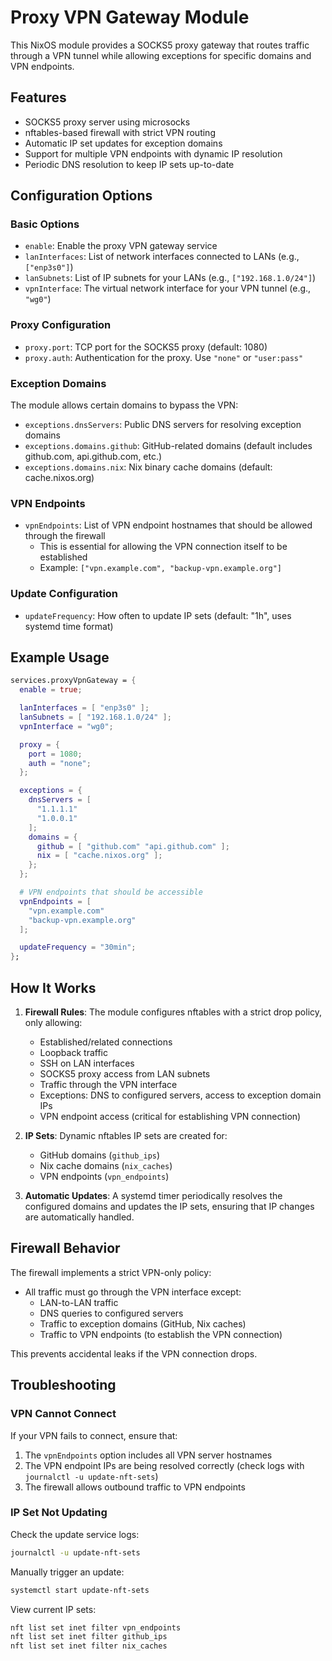 # Proxy VPN Gateway Module

This NixOS module provides a SOCKS5 proxy gateway that routes traffic through a VPN tunnel while allowing exceptions for specific domains and VPN endpoints.

## Features

- SOCKS5 proxy server using microsocks
- nftables-based firewall with strict VPN routing
- Automatic IP set updates for exception domains
- Support for multiple VPN endpoints with dynamic IP resolution
- Periodic DNS resolution to keep IP sets up-to-date

## Configuration Options

### Basic Options

- `enable`: Enable the proxy VPN gateway service
- `lanInterfaces`: List of network interfaces connected to LANs (e.g., `["enp3s0"]`)
- `lanSubnets`: List of IP subnets for your LANs (e.g., `["192.168.1.0/24"]`)
- `vpnInterface`: The virtual network interface for your VPN tunnel (e.g., `"wg0"`)

### Proxy Configuration

- `proxy.port`: TCP port for the SOCKS5 proxy (default: 1080)
- `proxy.auth`: Authentication for the proxy. Use `"none"` or `"user:pass"`

### Exception Domains

The module allows certain domains to bypass the VPN:

- `exceptions.dnsServers`: Public DNS servers for resolving exception domains
- `exceptions.domains.github`: GitHub-related domains (default includes github.com, api.github.com, etc.)
- `exceptions.domains.nix`: Nix binary cache domains (default: cache.nixos.org)

### VPN Endpoints

- `vpnEndpoints`: List of VPN endpoint hostnames that should be allowed through the firewall
  - This is essential for allowing the VPN connection itself to be established
  - Example: `["vpn.example.com", "backup-vpn.example.org"]`

### Update Configuration

- `updateFrequency`: How often to update IP sets (default: "1h", uses systemd time format)

## Example Usage

```nix
services.proxyVpnGateway = {
  enable = true;

  lanInterfaces = [ "enp3s0" ];
  lanSubnets = [ "192.168.1.0/24" ];
  vpnInterface = "wg0";

  proxy = {
    port = 1080;
    auth = "none";
  };

  exceptions = {
    dnsServers = [
      "1.1.1.1"
      "1.0.0.1"
    ];
    domains = {
      github = [ "github.com" "api.github.com" ];
      nix = [ "cache.nixos.org" ];
    };
  };

  # VPN endpoints that should be accessible
  vpnEndpoints = [
    "vpn.example.com"
    "backup-vpn.example.org"
  ];

  updateFrequency = "30min";
};
```

## How It Works

1. **Firewall Rules**: The module configures nftables with a strict drop policy, only allowing:
   - Established/related connections
   - Loopback traffic
   - SSH on LAN interfaces
   - SOCKS5 proxy access from LAN subnets
   - Traffic through the VPN interface
   - Exceptions: DNS to configured servers, access to exception domain IPs
   - VPN endpoint access (critical for establishing VPN connection)

2. **IP Sets**: Dynamic nftables IP sets are created for:
   - GitHub domains (`github_ips`)
   - Nix cache domains (`nix_caches`)
   - VPN endpoints (`vpn_endpoints`)

3. **Automatic Updates**: A systemd timer periodically resolves the configured domains and updates the IP sets, ensuring that IP changes are automatically handled.

## Firewall Behavior

The firewall implements a strict VPN-only policy:
- All traffic must go through the VPN interface except:
  - LAN-to-LAN traffic
  - DNS queries to configured servers
  - Traffic to exception domains (GitHub, Nix caches)
  - Traffic to VPN endpoints (to establish the VPN connection)

This prevents accidental leaks if the VPN connection drops.

## Troubleshooting

### VPN Cannot Connect

If your VPN fails to connect, ensure that:
1. The `vpnEndpoints` option includes all VPN server hostnames
2. The VPN endpoint IPs are being resolved correctly (check logs with `journalctl -u update-nft-sets`)
3. The firewall allows outbound traffic to VPN endpoints

### IP Set Not Updating

Check the update service logs:
```bash
journalctl -u update-nft-sets
```

Manually trigger an update:
```bash
systemctl start update-nft-sets
```

View current IP sets:
```bash
nft list set inet filter vpn_endpoints
nft list set inet filter github_ips
nft list set inet filter nix_caches
```

